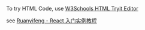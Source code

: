 
To try HTML Code, use [W3Schools HTML Tryit Editor](https://www.w3schools.com/html/tryit.asp?filename=tryhtml_intro)

see [Ruanyifeng - React 入门实例教程](http://www.ruanyifeng.com/blog/2015/03/react.html)